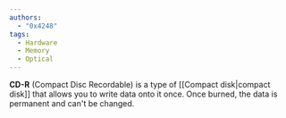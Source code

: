 ```yaml
---
authors: 
  - "0x4248"
tags:
  - Hardware
  - Memory
  - Optical
---
```

**CD-R** (Compact Disc Recordable) is a type of [[Compact disk|compact disk]] that allows you to write data onto it once. Once burned, the data is permanent and can't be changed.